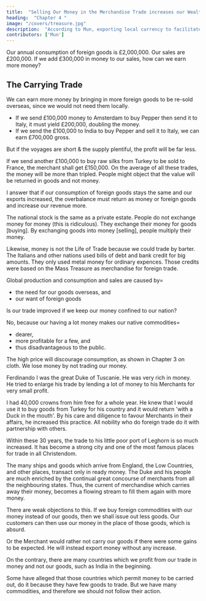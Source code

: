 ```yaml
---
title:  "Selling Our Money in the Merchandise Trade increases our Wealth"
heading:  "Chapter 4 "
image: "/covers/treasure.jpg"
description:  "According to Mun, exporting local currency to facilitate foreign trade increases national wealth"
contributors: ['Mun']
---
```



Our annual consumption of foreign goods is £2,000,000. Our sales are £200,000. If we add £300,000 in money to our sales, how can we earn more money?


## The Carrying Trade

We can earn more money by bringing in more foreign goods to be re-sold overseas, since we would not need them locally. 
- If we send £100,000 money to Amsterdam to buy Pepper then send it to Italy, it must yield £200,000, doubling the money.
- If we send the £100,000 to India to buy Pepper and sell it to Italy, we can earn £700,000 gross.

But if the voyages are short & the supply plentiful, the profit will be far less.

If we send another £100,000 to buy raw silks from Turkey to be sold to France, the merchant shall get £150,000. On the average of all these trades, the money will be more than tripled. People might object that the value will be returned in goods and not money.

I answer that if our consumption of foreign goods stays the same and our exports increased, the overbalance must return as money or foreign goods and increase our revenue more.

The national stock is the same as a private estate. People do not exchange money for money (this is ridiculous). They exchange their money for goods [buying]. By exchanging goods into money [selling], people multiply their money. <!-- They turn their estates into money, because those who have goods cannot want money. -->

Likewise, money is not the Life of Trade because we could trade by barter. The Italians and other nations used bills of debt and bank credit for big amounts. They only used metal money for ordinary expences. Those credits were based on the Mass Treasure as merchandise for foreign trade.

Global production and consumption and sales are caused by= 
- the need for our goods overseas, and
- our want of foreign goods

Is our trade improved if we keep our money confined to our nation?

No, because our having a lot money makes our native commodities= 
- dearer,
- more profitable for a few, and
- thus disadvantageous to the public.

The high price will discourage consumption, as shown in Chapter 3 on cloth. We lose money by not trading our money.



Ferdinando I was the great Duke of Tuscanie. He was very rich in money. He tried to enlarge his trade by lending a lot of money to his Merchants for very small profit.

I had 40,000 crowns from him free for a whole year. He knew that I would use it to buy goods from Turkey for his country and it would return 'with a Duck in the mouth'. By his care and diligence to favour Merchants in their affairs, he increased this practice. All nobility who do foreign trade do it with partnership with others.

Within these 30 years, the trade to his little poor port of Leghorn is so much increased. It has become a strong city and one of the most famous places for trade in all Christendom.

The many ships and goods which arrive from England, the Low Countries, and other places, transact only in ready money. The Duke and his people are much enriched by the continual great concourse of merchants from all the neighbouring states. Thus, the current of merchandise which carries away their money, becomes a flowing stream to fill them again with more money.

<!-- They may carry this away freely at all times, to the incredible advantage of the Duke and his subjects.
They .
They bring their princes plenty of money daily to supply their wants of those goods. -->

There are weak objections to this. If we buy foreign commodities with our money instead of our goods, then we shall issue out less goods. Our customers can then use our money in the place of those goods, which is absurd.

Or the Merchant would rather not carry our goods if there were some gains to be expected.
He will instead export money without any increase.

On the contrary, there are many countries which we profit from our trade in money and not our goods, such as India in the beginning.

Some have alleged that those countries which permit money to be carried out, do it because they have few goods to trade. But we have many commodities, and therefore we should not follow their action.
